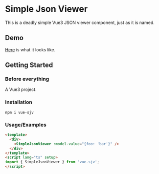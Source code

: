 # Simple Json Viewer

This is a deadly simple Vue3 JSON viewer component, just as it is named.


## Demo

[Here](https://sjv.tkzt.cn) is what it looks like.


## Getting Started

### Before everything

A Vue3 project.

### Installation

```
npm i vue-sjv
```

### Usage/Examples

```html
<template>
  <div>
    <SimpleJsonViewer :model-value="{foo: 'bar'}" />
  </div>
</template>
<script lang="ts" setup>
import { SimpleJsonViewer } from 'vue-sjv';
</script>
```